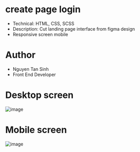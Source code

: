 # create page login

- Technical: HTML, CSS, SCSS
- Description: Cut landing page interface from figma design
- Responsive screen mobile 

# Author

- Nguyen Tan Sinh
- Front End Developer

# Desktop screen

![image](https://user-images.githubusercontent.com/71301171/172989269-fe9ac7bc-6cc2-4d10-998a-ef56a5141e4b.png)

# Mobile screen

![image](https://user-images.githubusercontent.com/71301171/172989408-c3b3c7c5-9bef-4cd4-9481-c76e146653a0.png)
